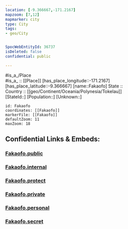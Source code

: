 ```yaml
---
location: [-9.366667,-171.2167] 
mapzoom: [7,12] 
mapmarker: city 
type: City
tags:
- geo/City


SpocWebEntityId: 36737
isDeleted: false
confidential: public

---
```

#is_a_/Place  
#is_a_ :: [[Place]] 
[has_place_longitude::-171.2167] 
[has_place_latitude::-9.366667] 
[name::Fakaofo] 
State ::  
Country :: [[geo/Continent/Oceania/Polynesia/Tokelau]]  
[StateId::] 
[Population::] 
[Unknown::] 


```leaflet
id: Fakaofo
coordinates: [[Fakaofo]] 
markerFile: [[Fakaofo]] 
defaultZoom: 11 
maxZoom: 18
```


## Confidential Links & Embeds: 

### [Fakaofo.public](/_public/\Earth\Continent\Oceania\Polynesia\TokelauFakaofo.public.md) 

### [Fakaofo.internal](/_internal/\Earth\Continent\Oceania\Polynesia\TokelauFakaofo.internal.md) 

### [Fakaofo.protect](/_protect/\Earth\Continent\Oceania\Polynesia\TokelauFakaofo.protect.md) 

### [Fakaofo.private](/_private/\Earth\Continent\Oceania\Polynesia\TokelauFakaofo.private.md) 

### [Fakaofo.personal](/_personal/\Earth\Continent\Oceania\Polynesia\TokelauFakaofo.personal.md) 

### [Fakaofo.secret](/_secret/\Earth\Continent\Oceania\Polynesia\TokelauFakaofo.secret.md)

